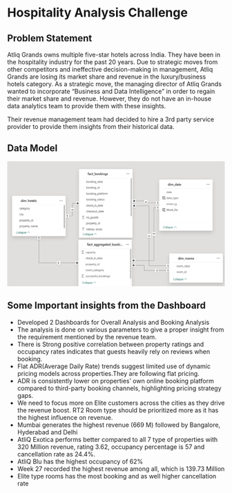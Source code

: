 # Hospitality Analysis Challenge 


## Problem Statement
Atliq Grands owns multiple five-star hotels across India. They have been in the hospitality industry for the past 20 years. Due to strategic moves from other competitors and ineffective decision-making in management, Atliq Grands are losing its market share and revenue in the luxury/business hotels category. As a strategic move, the managing director of Atliq Grands wanted to incorporate “Business and Data Intelligence” in order to regain their market share and revenue. However, they do not have an in-house data analytics team to provide them with these insights.

Their revenue management team had decided to hire a 3rd party service provider to provide them insights from their historical data.

## Data Model

![Dta_model Screenshot](Images/Data_model.png)











## Some Important insights from the Dashboard
- Developed 2 Dashboards for Overall Analysis and Booking Analysis
- The analysis is done on various parameters to give a proper insight from the requirement mentioned by the revenue team.
- There is  Strong positive correlation between property ratings and occupancy rates indicates that guests heavily rely on reviews when booking.
-  Flat ADR(Average Daily Rate) trends suggest limited use of dynamic pricing models across properties.They are following flat pricing.
-  ADR is consistently lower on properties’ own online booking platform compared to third-party booking channels, highlighting pricing strategy gaps.
- We need to focus more on Elite customers across the cities as they drive the revenue boost. RT2 Room type should be prioritized more as it has the highest   influence on revenue.
- Mumbai generates the highest revenue (669 M) followed by Bangalore, Hyderabad and Delhi
- AtliQ Exotica performs better compared to all 7 type of properties with 320 Million revenue, rating 3.62, occupancy percentage is 57 and cancellation rate as 24.4%.
- AtliQ Blu has the highest occupancy of 62%
- Week 27 recorded the highest revenue among all, which is 139.73 Million
- Elite type rooms has the most booking and as well higher cancellation rate
